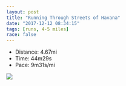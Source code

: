 ```yaml
---
layout: post
title: "Running Through Streets of Havana"
date: "2017-12-12 08:34:15"
tags: [runs, 4-5 miles]
race: false
---
```

<ul>
 <li>Distance: 4.67mi</li>
 <li>Time: 44m29s</li>
 <li>Pace: 9m31s/mi</li>
</ul>

<img src='https://maps.googleapis.com/maps/api/staticmap?maptype=roadmap&path=enc:ahflCjqruNdGv@jMyExIh@nNtE|H`I|EtI~@vF~DxCtD|JvG|I_MlEjFvMqIjKfJjHH|AuNgKiAlAsC}@aB`D{AW^zUwC@ZnLoKxAbArUgGAT|EaAkVrAcq@sCed@&key=AIzaSyC1MId7bFpkLXNAaYhBSTb8jLyiSqzbDtM&size=800x800&markers=color:yellow|label:S|23.13873,-82.3479&markers=color:green|label:F|23.13407,-82.35679999999999'>
